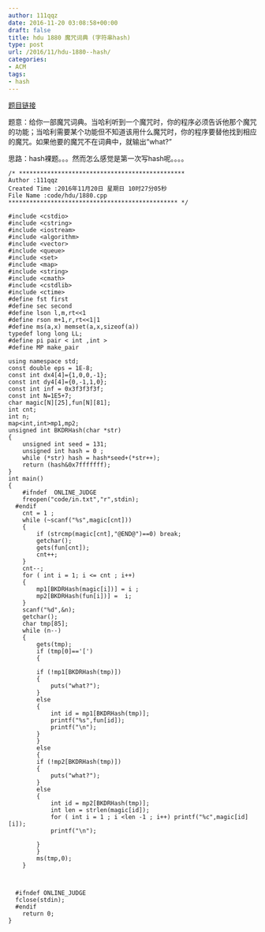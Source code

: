```yaml
---
author: 111qqz
date: 2016-11-20 03:08:58+00:00
draft: false
title: hdu 1880 魔咒词典 (字符串hash)
type: post
url: /2016/11/hdu-1880--hash/
categories:
- ACM
tags:
- hash
---
```


[题目链接](http://acm.hdu.edu.cn/showproblem.php?pid=1880)

题意：给你一部魔咒词典。当哈利听到一个魔咒时，你的程序必须告诉他那个魔咒的功能；当哈利需要某个功能但不知道该用什么魔咒时，你的程序要替他找到相应的魔咒。如果他要的魔咒不在词典中，就输出“what?”

思路：hash裸题。。。然而怎么感觉是第一次写hash呢。。。。

    
    /* ***********************************************
    Author :111qqz
    Created Time :2016年11月20日 星期日 10时27分05秒
    File Name :code/hdu/1880.cpp
    ************************************************ */
    
    #include <cstdio>
    #include <cstring>
    #include <iostream>
    #include <algorithm>
    #include <vector>
    #include <queue>
    #include <set>
    #include <map>
    #include <string>
    #include <cmath>
    #include <cstdlib>
    #include <ctime>
    #define fst first
    #define sec second
    #define lson l,m,rt<<1
    #define rson m+1,r,rt<<1|1
    #define ms(a,x) memset(a,x,sizeof(a))
    typedef long long LL;
    #define pi pair < int ,int >
    #define MP make_pair
    
    using namespace std;
    const double eps = 1E-8;
    const int dx4[4]={1,0,0,-1};
    const int dy4[4]={0,-1,1,0};
    const int inf = 0x3f3f3f3f;
    const int N=1E5+7;
    char magic[N][25],fun[N][81];
    int cnt;
    int n;
    map<int,int>mp1,mp2;
    unsigned int BKDRHash(char *str)
    {
        unsigned int seed = 131;
        unsigned int hash = 0 ;
        while (*str) hash = hash*seed+(*str++);
        return (hash&0x7fffffff);
    }
    int main()
    {
    	#ifndef  ONLINE_JUDGE 
    	freopen("code/in.txt","r",stdin);
      #endif
    	cnt = 1 ;
    	while (~scanf("%s",magic[cnt]))
    	{
    	    if (strcmp(magic[cnt],"@END@")==0) break;
    	    getchar();
    	    gets(fun[cnt]);
    	    cnt++;
    	}
    	cnt--;
    	for ( int i = 1; i <= cnt ; i++)
    	{
    	    mp1[BKDRHash(magic[i])] = i ;
    	    mp2[BKDRHash(fun[i])] =  i;
    	}
    	scanf("%d",&n);
    	getchar();
    	char tmp[85];
    	while (n--)
    	{   
    	    gets(tmp);
    	    if (tmp[0]=='[')
    	    {
    		
    		if (!mp1[BKDRHash(tmp)])
    		{
    		    puts("what?");
    		}
    		else
    		{
    		    int id = mp1[BKDRHash(tmp)];
    		    printf("%s",fun[id]);
    		    printf("\n");
    		}
    	    }
    	    else
    	    {
    		if (!mp2[BKDRHash(tmp)])
    		{
    		    puts("what?");
    		}
    		else
    		{
    		    int id = mp2[BKDRHash(tmp)];
    		    int len = strlen(magic[id]);
    		    for ( int i = 1 ; i <len -1 ; i++) printf("%c",magic[id][i]);
    		    printf("\n");
    
    		}
    	    }
    	    ms(tmp,0);
    	}
    
    
    
      #ifndef ONLINE_JUDGE  
      fclose(stdin);
      #endif
        return 0;
    }
    



